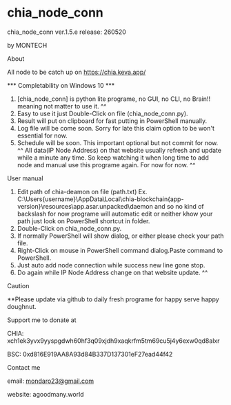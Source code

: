 # chia_node_conn

chia_node_conn ver.1.5.e release: 260520

by MONTECH

About

All node to be catch up on https://chia.keva.app/

*** Completability on Windows 10 ***

1. [chia_node_conn] is python lite programe, no GUI, no CLI, no Brain!! meaning not matter to use it. ^^
2. Easy to use it just Double-Click on file (chia_node_conn.py).
3. Result will put on clipboard for fast putting in PowerShell manually.
4. Log file will be come soon. Sorry for late this claim option to be won't essential for now.
5. Schedule will be soon. This important optional but not commit for now. ^^ All data(IP Node Address) on that website usually refresh and update while a minute any time. So keep watching it when long time to add node and manual use this programe again. For now for now. ^^

User manual
1. Edit path of chia-deamon on file (path.txt) Ex. C:\Users\{username}\AppData\Local\chia-blockchain\{app-version}\resources\app.asar.unpacked\daemon and so no kind of backslash for now programe will automatic edit or neither khow your path just look on PowerShell shortcut in folder.
2. Double-Click on chia_node_conn.py.
3. If normally PowerShell will show dialog, or either please check your path file.
4. Right-Click on mouse in PowerShell command dialog.Paste command to PowerShell.
5. Just auto add node connection while success new line gone stop.
6. Do again while IP Node Address change on that website update. ^^

Caution

**Please update via github to daily fresh programe for happy serve happy doughnut.

Support me to donate at

CHIA: xch1ek3yvx9yyspgdwh60hf3q09xjdh9xaqkrfm5tm69cu5j4y6exw0qd8alxr

BSC: 0xd816E919AA8A93d84B337D137301eF27ead44f42

Contact me

email: mondaro23@gmail.com

website: agoodmany.world
